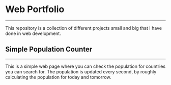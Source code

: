
# Web Portfolio
---------------

This repository is a collection of different projects small and big that I have done in web development.


## Simple Population Counter
-----------------

This is a simple web page where you can check the population for countries you can search for. The population is updated every second, by roughly calculating the population for today and tomorrow.
